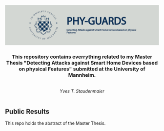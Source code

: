 <h2 align="center">
    <img src="logo_auth-ma.png" alt="auth Logo" width="800">
</h2>

<h3 align="center">
    This repository contains everrything related to my Master Thesis "Detecting Attacks against Smart Home Devices based on physical Features" submitted at the University of Mannheim.
</h3> 
<br>
<div align="center">
  <i>Yves T. Staudenmaier</i> 
</div>
<br>


## Public Results
This repo holds the abstract of the Master Thesis. 